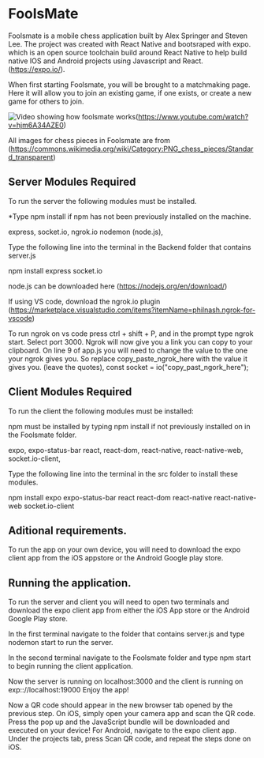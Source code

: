 # FoolsMate

Foolsmate is a mobile chess application built by Alex Springer and Steven Lee. The project was created with React Native and bootsraped with expo. which is an open source toolchain build around React Native to help build native IOS and Android projects using Javascript and React. (https://expo.io/).

When first starting Foolsmate, you will be brought to a matchmaking page. Here it will allow you to join an existing game, if one exists, or create a new game for others to join.

![Video showing how foolsmate works](https://img.youtube.com/vi/hjm6A34AZE0/0.jpg)(https://www.youtube.com/watch?v=hjm6A34AZE0)

All images for chess pieces in Foolsmate are from (https://commons.wikimedia.org/wiki/Category:PNG_chess_pieces/Standard_transparent)

## Server Modules Required

To run the server the following modules must be installed.

*Type
npm install
if npm has not been previously installed on the machine.

express,
socket.io,
ngrok.io
nodemon (node.js),

Type the following line into the terminal in the Backend folder that contains server.js

npm install express socket.io 

node.js can be downloaded here (https://nodejs.org/en/download/)

If using VS code, download the ngrok.io plugin (https://marketplace.visualstudio.com/items?itemName=philnash.ngrok-for-vscode)

To run ngrok on vs code press ctrl + shift + P, and in the prompt type ngrok start. Select port 3000. Ngrok will now give you a link you can copy to your clipboard. On line 9 of app.js you will need to change the value to the one your ngrok gives you. So replace copy_paste_ngrok_here with the value it gives you. (leave the quotes), const socket = io("copy_past_ngork_here");

## Client Modules Required

To run the client the following modules must be installed:

npm must be installed by typing
npm install
if not previously installed on in the Foolsmate folder.

expo,
expo-status-bar
react,
react-dom,
react-native,
react-native-web,
socket.io-client,

Type the following line into the terminal in the src folder to install these modules.

npm install expo expo-status-bar react react-dom react-native react-native-web socket.io-client

## Aditional requirements.

To run the app on your own device, you will need to download the expo client app from the iOS appstore or the Android Google play store.

## Running the application.

To run the server and client you will need to open two terminals and download the expo client app from either the iOS App store or the Android Google Play store.

In the first terminal navigate to the folder that contains server.js and type nodemon start to run the server.

In the second terminal navigate to the Foolsmate folder and type npm start to begin running the client application.

Now the server is running on localhost:3000 and the client is running on exp:://localhost:19000 Enjoy the app!

Now a QR code should appear in the new browser tab opened by the previous step. On iOS, simply open your camera app and scan the QR code. Press the pop up and the JavaScript bundle will be downloaded and executed on your device! For Android, navigate to the expo client app. Under the projects tab, press Scan QR code, and repeat the steps done on iOS.
